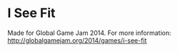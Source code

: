 I See Fit
========

Made for Global Game Jam 2014.
For more information: http://globalgamejam.org/2014/games/i-see-fit
